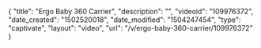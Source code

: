 {
    "title": "Ergo Baby 360 Carrier",
    "description": "",
    "videoid": "109976372",
    "date_created": "1502520018",
    "date_modified": "1504247454",
    "type": "captivate",
    "layout": "video",
    "url": "\/v\/ergo-baby-360-carrier\/109976372"
}
